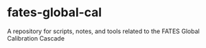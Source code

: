 # fates-global-cal
A repository for scripts, notes, and tools related to the FATES Global Calibration Cascade
